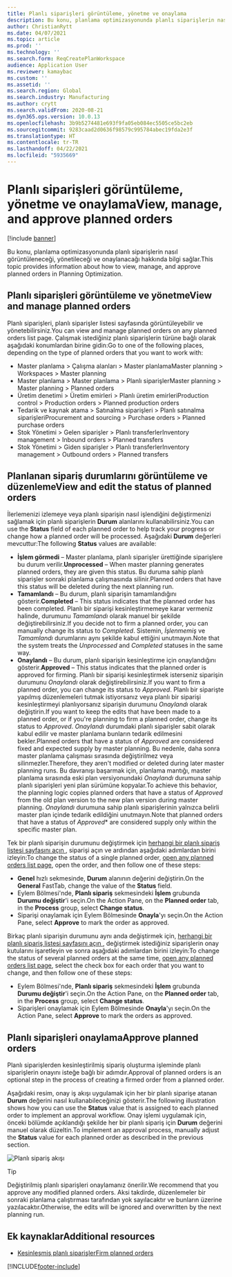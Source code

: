 ```yaml
---
title: Planlı siparişleri görüntüleme, yönetme ve onaylama
description: Bu konu, planlama optimizasyonunda planlı siparişlerin nasıl görüntüleneceği, yönetileceği ve onaylanacağı hakkında bilgi sağlar.
author: ChristianRytt
ms.date: 04/07/2021
ms.topic: article
ms.prod: ''
ms.technology: ''
ms.search.form: ReqCreatePlanWorkspace
audience: Application User
ms.reviewer: kamaybac
ms.custom: ''
ms.assetid: ''
ms.search.region: Global
ms.search.industry: Manufacturing
ms.author: crytt
ms.search.validFrom: 2020-08-21
ms.dyn365.ops.version: 10.0.13
ms.openlocfilehash: 3b9b5274481e693f9fa05eb084ec5505ce5bc2eb
ms.sourcegitcommit: 9283caad2d0636f98579c995784abec19fda2e3f
ms.translationtype: HT
ms.contentlocale: tr-TR
ms.lasthandoff: 04/22/2021
ms.locfileid: "5935669"
---
```

# <a name="view-manage-and-approve-planned-orders"></a><span data-ttu-id="7dec1-103">Planlı siparişleri görüntüleme, yönetme ve onaylama</span><span class="sxs-lookup"><span data-stu-id="7dec1-103">View, manage, and approve planned orders</span></span>

[!include [banner](../../includes/banner.md)]

<span data-ttu-id="7dec1-104">Bu konu, planlama optimizasyonunda planlı siparişlerin nasıl görüntüleneceği, yönetileceği ve onaylanacağı hakkında bilgi sağlar.</span><span class="sxs-lookup"><span data-stu-id="7dec1-104">This topic provides information about how to view, manage, and approve planned orders in Planning Optimization.</span></span>

## <a name="view-and-manage-planned-orders"></a><a name="view-planned-orders"></a><span data-ttu-id="7dec1-105">Planlı siparişleri görüntüleme ve yönetme</span><span class="sxs-lookup"><span data-stu-id="7dec1-105">View and manage planned orders</span></span>

<span data-ttu-id="7dec1-106">Planlı siparişleri, planlı siparişler listesi sayfasında görüntüleyebilir ve yönetebilirsiniz.</span><span class="sxs-lookup"><span data-stu-id="7dec1-106">You can view and manage planned orders on any planned orders list page.</span></span> <span data-ttu-id="7dec1-107">Çalışmak istediğiniz planlı siparişlerin türüne bağlı olarak aşağıdaki konumlardan birine gidin:</span><span class="sxs-lookup"><span data-stu-id="7dec1-107">Go to one of the following places, depending on the type of planned orders that you want to work with:</span></span>

- <span data-ttu-id="7dec1-108">Master planlama \> Çalışma alanları \> Master planlama</span><span class="sxs-lookup"><span data-stu-id="7dec1-108">Master planning \> Workspaces \> Master planning</span></span>
- <span data-ttu-id="7dec1-109">Master planlama \> Master planlama \> Planlı siparişler</span><span class="sxs-lookup"><span data-stu-id="7dec1-109">Master planning \> Master planning \> Planned orders</span></span>
- <span data-ttu-id="7dec1-110">Üretim denetimi \> Üretim emirleri \> Planlı üretim emirleri</span><span class="sxs-lookup"><span data-stu-id="7dec1-110">Production control \> Production orders \> Planned production orders</span></span>
- <span data-ttu-id="7dec1-111">Tedarik ve kaynak atama \> Satınalma siparişleri \> Planlı satınalma siparişleri</span><span class="sxs-lookup"><span data-stu-id="7dec1-111">Procurement and sourcing \> Purchase orders \> Planned purchase orders</span></span>
- <span data-ttu-id="7dec1-112">Stok Yönetimi \> Gelen siparişler \> Planlı transferler</span><span class="sxs-lookup"><span data-stu-id="7dec1-112">Inventory management \> Inbound orders \> Planned transfers</span></span>
- <span data-ttu-id="7dec1-113">Stok Yönetimi \> Giden siparişler \> Planlı transferler</span><span class="sxs-lookup"><span data-stu-id="7dec1-113">Inventory management \> Outbound orders \> Planned transfers</span></span>

## <a name="view-and-edit-the-status-of-planned-orders"></a><span data-ttu-id="7dec1-114">Planlanan sipariş durumlarını görüntüleme ve düzenleme</span><span class="sxs-lookup"><span data-stu-id="7dec1-114">View and edit the status of planned orders</span></span>

<span data-ttu-id="7dec1-115">İlerlemenizi izlemeye veya planlı siparişin nasıl işlendiğini değiştirmenizi sağlamak için planlı siparişlerin **Durum** alanlarını kullanabilirsiniz.</span><span class="sxs-lookup"><span data-stu-id="7dec1-115">You can use the **Status** field of each planned order to help track your progress or change how a planned order will be processed.</span></span> <span data-ttu-id="7dec1-116">Aşağıdaki **Durum** değerleri mevcuttur:</span><span class="sxs-lookup"><span data-stu-id="7dec1-116">The following **Status** values are available:</span></span>

- <span data-ttu-id="7dec1-117">**İşlem görmedi** – Master planlama, planlı siparişler ürettiğinde siparişlere bu durum verilir.</span><span class="sxs-lookup"><span data-stu-id="7dec1-117">**Unprocessed** – When master planning generates planned orders, they are given this status.</span></span> <span data-ttu-id="7dec1-118">Bu duruma sahip planlı siparişler sonraki planlama çalışmasında silinir.</span><span class="sxs-lookup"><span data-stu-id="7dec1-118">Planned orders that have this status will be deleted during the next planning run.</span></span>
- <span data-ttu-id="7dec1-119">**Tamamlandı** – Bu durum, planlı siparişin tamamlandığını gösterir.</span><span class="sxs-lookup"><span data-stu-id="7dec1-119">**Completed** – This status indicates that the planned order has been completed.</span></span> <span data-ttu-id="7dec1-120">Planlı bir siparişi kesinleştirmemeye karar vermeniz halinde, durumunu *Tamamlandı* olarak manuel bir şekilde değiştirebilirsiniz.</span><span class="sxs-lookup"><span data-stu-id="7dec1-120">If you decide not to firm a planned order, you can manually change its status to *Completed*.</span></span> <span data-ttu-id="7dec1-121">Sistemin, *İşlenmemiş* ve *Tamamlandı* durumlarını aynı şekilde kabul ettiğini unutmayın.</span><span class="sxs-lookup"><span data-stu-id="7dec1-121">Note that the system treats the *Unprocessed* and *Completed* statuses in the same way.</span></span>
- <span data-ttu-id="7dec1-122">**Onaylandı** – Bu durum, planlı siparişin kesinleştirme için onaylandığını gösterir.</span><span class="sxs-lookup"><span data-stu-id="7dec1-122">**Approved** – This status indicates that the planned order is approved for firming.</span></span> <span data-ttu-id="7dec1-123">Planlı bir siparişi kesinleştirmek isterseniz siparişin durumunu *Onaylandı* olarak değiştirebilirsiniz.</span><span class="sxs-lookup"><span data-stu-id="7dec1-123">If you want to firm a planned order, you can change its status to *Approved*.</span></span> <span data-ttu-id="7dec1-124">Planlı bir siparişte yapılmış düzenlemeleri tutmak istiyorsanız veya planlı bir siparişi kesinleştirmeyi planlıyorsanız siparişin durumunu *Onaylandı* olarak değiştirin.</span><span class="sxs-lookup"><span data-stu-id="7dec1-124">If you want to keep the edits that have been made to a planned order, or if you're planning to firm a planned order, change its status to *Approved*.</span></span> <span data-ttu-id="7dec1-125">*Onaylandı* durumdaki planlı siparişler sabit olarak kabul edilir ve master planlama bunların tedarik edilmesini bekler.</span><span class="sxs-lookup"><span data-stu-id="7dec1-125">Planned orders that have a status of *Approved* are considered fixed and expected supply by master planning.</span></span> <span data-ttu-id="7dec1-126">Bu nedenle, daha sonra master planlama çalışması sırasında değiştirilmez veya silinmezler.</span><span class="sxs-lookup"><span data-stu-id="7dec1-126">Therefore, they aren't modified or deleted during later master planning runs.</span></span> <span data-ttu-id="7dec1-127">Bu davranışı başarmak için, planlama mantığı, master planlama sırasında eski plan versiyonundaki *Onaylandı* durumuna sahip planlı siparişleri yeni plan sürümüne kopyalar.</span><span class="sxs-lookup"><span data-stu-id="7dec1-127">To achieve this behavior, the planning logic copies planned orders that have a status of *Approved* from the old plan version to the new plan version during master planning.</span></span> <span data-ttu-id="7dec1-128">*Onaylandı* durumuna sahip planlı siparişlerinin yalnızca belirli master plan içinde tedarik edildiğini unutmayın.</span><span class="sxs-lookup"><span data-stu-id="7dec1-128">Note that planned orders that have a status of *Approved*\* are considered supply only within the specific master plan.</span></span>

<span data-ttu-id="7dec1-129">Tek bir planlı siparişin durumunu değiştirmek için [herhangi bir planlı sipariş listesi sayfasını açın ](#view-planned-orders), siparişi açın ve ardından aşağıdaki adımlardan birini izleyin:</span><span class="sxs-lookup"><span data-stu-id="7dec1-129">To change the status of a single planned order, [open any planned orders list page](#view-planned-orders), open the order, and then follow one of these steps:</span></span>

- <span data-ttu-id="7dec1-130">**Genel** hızlı sekmesinde, **Durum** alanının değerini değiştirin.</span><span class="sxs-lookup"><span data-stu-id="7dec1-130">On the **General** FastTab, change the value of the **Status** field.</span></span>
- <span data-ttu-id="7dec1-131">Eylem Bölmesi'nde, **Planlı sipariş** sekmesindeki **İşlem** grubunda **Durumu değiştir**'i seçin.</span><span class="sxs-lookup"><span data-stu-id="7dec1-131">On the Action Pane, on the **Planned order** tab, in the **Process** group, select **Change status**.</span></span>
- <span data-ttu-id="7dec1-132">Siparişi onaylamak için Eylem Bölmesinde **Onayla**'yı seçin.</span><span class="sxs-lookup"><span data-stu-id="7dec1-132">On the Action Pane, select **Approve** to mark the order as approved.</span></span>

<span data-ttu-id="7dec1-133">Birkaç planlı siparişin durumunu aynı anda değiştirmek için, [herhangi bir planlı sipariş listesi sayfasını açın ](#view-planned-orders), değiştirmek istediğiniz siparişlerin onay kutularını işaretleyin ve sonra aşağıdaki adımlardan birini izleyin:</span><span class="sxs-lookup"><span data-stu-id="7dec1-133">To change the status of several planned orders at the same time, [open any planned orders list page](#view-planned-orders), select the check box for each order that you want to change, and then follow one of these steps:</span></span>

- <span data-ttu-id="7dec1-134">Eylem Bölmesi'nde, **Planlı sipariş** sekmesindeki **İşlem** grubunda **Durumu değiştir**'i seçin.</span><span class="sxs-lookup"><span data-stu-id="7dec1-134">On the Action Pane, on the **Planned order** tab, in the **Process** group, select **Change status**.</span></span>
- <span data-ttu-id="7dec1-135">Siparişleri onaylamak için Eylem Bölmesinde **Onayla**'yı seçin.</span><span class="sxs-lookup"><span data-stu-id="7dec1-135">On the Action Pane, select **Approve** to mark the orders as approved.</span></span>

## <a name="approve-planned-orders"></a><span data-ttu-id="7dec1-136">Planlı siparişleri onaylama</span><span class="sxs-lookup"><span data-stu-id="7dec1-136">Approve planned orders</span></span>

<span data-ttu-id="7dec1-137">Planlı siparişlerden kesinleştirilmiş sipariş oluşturma işleminde planlı siparişlerin onayını isteğe bağlı bir adımdır.</span><span class="sxs-lookup"><span data-stu-id="7dec1-137">Approval of planned orders is an optional step in the process of creating a firmed order from a planned order.</span></span>

<span data-ttu-id="7dec1-138">Aşağıdaki resim, onay iş akışı uygulamak için her bir planlı siparişe atanan **Durum** değerini nasıl kullanabileceğinizi gösterir.</span><span class="sxs-lookup"><span data-stu-id="7dec1-138">The following illustration shows how you can use the **Status** value that is assigned to each planned order to implement an approval workflow.</span></span> <span data-ttu-id="7dec1-139">Onay işlemi uygulamak için, önceki bölümde açıklandığı şekilde her bir planlı sipariş için **Durum** değerini manuel olarak düzeltin.</span><span class="sxs-lookup"><span data-stu-id="7dec1-139">To implement an approval process, manually adjust the **Status** value for each planned order as described in the previous section.</span></span>

![Planlı sipariş akışı](media/approved-planned-orders-1.png)

> [!TIP]
> <span data-ttu-id="7dec1-141">Değiştirilmiş planlı siparişleri onaylamanız önerilir.</span><span class="sxs-lookup"><span data-stu-id="7dec1-141">We recommend that you approve any modified planned orders.</span></span> <span data-ttu-id="7dec1-142">Aksi takdirde, düzenlemeler bir sonraki planlama çalıştırması tarafından yok sayılacaktır ve bunların üzerine yazılacaktır.</span><span class="sxs-lookup"><span data-stu-id="7dec1-142">Otherwise, the edits will be ignored and overwritten by the next planning run.</span></span>

## <a name="additional-resources"></a><span data-ttu-id="7dec1-143">Ek kaynaklar</span><span class="sxs-lookup"><span data-stu-id="7dec1-143">Additional resources</span></span>

- [<span data-ttu-id="7dec1-144">Kesinleşmiş planlı siparişler</span><span class="sxs-lookup"><span data-stu-id="7dec1-144">Firm planned orders</span></span>](planned-order-firming.md)

[!INCLUDE[footer-include](../../../includes/footer-banner.md)]
